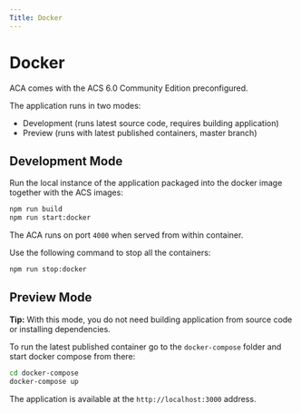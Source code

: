 ```yaml
---
Title: Docker
---
```


# Docker

ACA comes with the ACS 6.0 Community Edition preconfigured.

The application runs in two modes:

- Development (runs latest source code, requires building application)
- Preview (runs with latest published containers, master branch)

## Development Mode

Run the local instance of the application packaged into the docker image together with the ACS images:

```sh
npm run build
npm run start:docker
```

The ACA runs on port `4000` when served from within container.

Use the following command to stop all the containers:

```sh
npm run stop:docker
```

## Preview Mode

**Tip:** With this mode, you do not need building application from source code or installing dependencies.

To run the latest published container go to the `docker-compose` folder and start docker compose from there:

```sh
cd docker-compose
docker-compose up
```

The application is available at the `http://localhost:3000` address.
